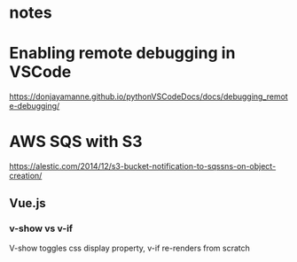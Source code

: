 # notes

# Enabling remote debugging in VSCode
https://donjayamanne.github.io/pythonVSCodeDocs/docs/debugging_remote-debugging/

# AWS SQS with S3
https://alestic.com/2014/12/s3-bucket-notification-to-sqssns-on-object-creation/

## Vue.js

### v-show vs v-if
V-show toggles css display property, v-if re-renders from scratch
